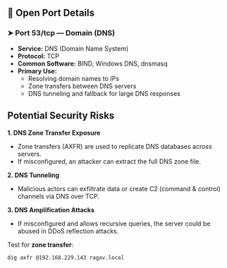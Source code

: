 ## 🔧 Open Port Details

### ➤ **Port 53/tcp — Domain (DNS)**

- **Service:** DNS (Domain Name System)
- **Protocol:** TCP
- **Common Software:** BIND, Windows DNS, dnsmasq
- **Primary Use:**  
  - Resolving domain names to IPs  
  - Zone transfers between DNS servers  
  - DNS tunneling and fallback for large DNS responses

##  Potential Security Risks

**1. DNS Zone Transfer Exposure**
  - Zone transfers (AXFR) are used to replicate DNS databases across servers.
  - If misconfigured, an attacker can extract the full DNS zone file.
    
**2. DNS Tunneling**
  - Malicious actors can exfiltrate data or create C2 (command & control) channels via DNS over TCP.

**3. DNS Amplification Attacks**
  - If misconfigured and allows recursive queries, the server could be abused in DDoS reflection attacks.


Test for **zone transfer**:
  ```bash
  dig axfr @192.168.229.143 ragav.local
  ```
